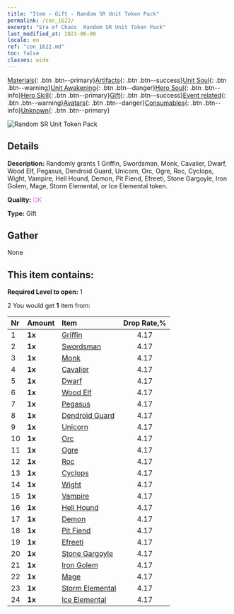 ```yaml
---
title: "Item - Gift - Random SR Unit Token Pack"
permalink: /con_1622/
excerpt: "Era of Chaos  Random SR Unit Token Pack"
last_modified_at: 2021-06-08
locale: en
ref: "con_1622.md"
toc: false
classes: wide
---
```

 [Materials](/Items/){: .btn .btn--primary}[Artifacts](/Items/Artifacts/){: .btn .btn--success}[Unit Soul](/Items/UnitSoul/){: .btn .btn--warning}[Unit Awakening](/Items/UnitAwakening/){: .btn .btn--danger}[Hero Soul](/Items/HeroSoul/){: .btn .btn--info}[Hero Skill](/Items/HeroSkill/){: .btn .btn--primary}[Gift](/Items/Gift/){: .btn .btn--success}[Event related](/Items/Events/){: .btn .btn--warning}[Avatars](/Items/Avatars/){: .btn .btn--danger}[Consumables](/Items/Consumables/){: .btn .btn--info}[Unknown](/Items/Unknown/){: .btn .btn--primary}

 ![Random SR Unit Token Pack](/images/t/i_907238.png)

## Details
 **Description:** Randomly grants 1 Griffin, Swordsman, Monk, Cavalier, Dwarf, Wood Elf, Pegasus, Dendroid Guard, Unicorn, Orc, Ogre, Roc, Cyclops, Wight, Vampire, Hell Hound, Demon, Pit Fiend, Efreeti, Stone Gargoyle, Iron Golem, Mage, Storm Elemental, or Ice Elemental token.

 **Quality:** <span style="color: #DA70D6">OK</span>

 **Type:** Gift

## Gather

  None

## This item contains:

 **Required Level to open:** 1

 2 You would get **1** item  from:

  | Nr | Amount |     Item    | Drop Rate,% |
  |:---|:-------|:------------|:---------:|
  | 1 |  **1x** | [Griffin](/Items/unt_192/) | 4.17 | 
  | 2 |  **1x** | [Swordsman](/Items/unt_193/) | 4.17 | 
  | 3 |  **1x** | [Monk](/Items/unt_194/) | 4.17 | 
  | 4 |  **1x** | [Cavalier ](/Items/unt_195/) | 4.17 | 
  | 5 |  **1x** | [Dwarf](/Items/unt_200/) | 4.17 | 
  | 6 |  **1x** | [Wood Elf](/Items/unt_201/) | 4.17 | 
  | 7 |  **1x** | [Pegasus](/Items/unt_202/) | 4.17 | 
  | 8 |  **1x** | [Dendroid Guard](/Items/unt_203/) | 4.17 | 
  | 9 |  **1x** | [Unicorn](/Items/unt_204/) | 4.17 | 
  | 10 |  **1x** | [Orc](/Items/unt_219/) | 4.17 | 
  | 11 |  **1x** | [Ogre](/Items/unt_220/) | 4.17 | 
  | 12 |  **1x** | [Roc](/Items/unt_221/) | 4.17 | 
  | 13 |  **1x** | [Cyclops](/Items/unt_222/) | 4.17 | 
  | 14 |  **1x** | [Wight](/Items/unt_210/) | 4.17 | 
  | 15 |  **1x** | [Vampire](/Items/unt_211/) | 4.17 | 
  | 16 |  **1x** | [Hell Hound](/Items/unt_228/) | 4.17 | 
  | 17 |  **1x** | [Demon](/Items/unt_229/) | 4.17 | 
  | 18 |  **1x** | [Pit Fiend](/Items/unt_230/) | 4.17 | 
  | 19 |  **1x** | [Efreeti](/Items/unt_231/) | 4.17 | 
  | 20 |  **1x** | [Stone Gargoyle](/Items/unt_236/) | 4.17 | 
  | 21 |  **1x** | [Iron Golem](/Items/unt_237/) | 4.17 | 
  | 22 |  **1x** | [Mage](/Items/unt_238/) | 4.17 | 
  | 23 |  **1x** | [Storm Elemental](/Items/unt_263/) | 4.17 | 
  | 24 |  **1x** | [Ice Elemental](/Items/unt_264/) | 4.17 | 
